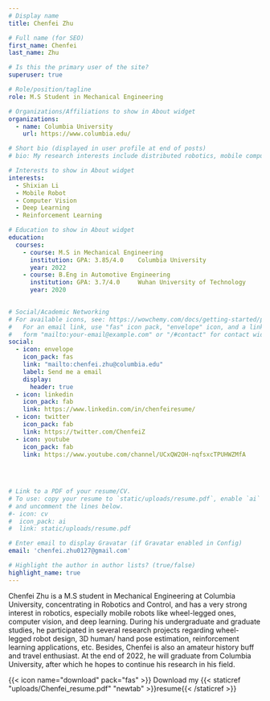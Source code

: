 ```yaml
---
# Display name
title: Chenfei Zhu

# Full name (for SEO)
first_name: Chenfei
last_name: Zhu

# Is this the primary user of the site?
superuser: true

# Role/position/tagline
role: M.S Student in Mechanical Engineering

# Organizations/Affiliations to show in About widget
organizations:
  - name: Columbia University
    url: https://www.columbia.edu/

# Short bio (displayed in user profile at end of posts)
# bio: My research interests include distributed robotics, mobile computing and programmable matter.

# Interests to show in About widget
interests:
  - Shixian Li
  - Mobile Robot
  - Computer Vision
  - Deep Learning
  - Reinforcement Learning

# Education to show in About widget
education:
  courses:
    - course: M.S in Mechanical Engineering
      institution: GPA: 3.85/4.0    Columbia University
      year: 2022
    - course: B.Eng in Automotive Engineering
      institution: GPA: 3.7/4.0     Wuhan University of Technology
      year: 2020
      

# Social/Academic Networking
# For available icons, see: https://wowchemy.com/docs/getting-started/page-builder/#icons
#   For an email link, use "fas" icon pack, "envelope" icon, and a link in the
#   form "mailto:your-email@example.com" or "/#contact" for contact widget.
social:
  - icon: envelope
    icon_pack: fas
    link: "mailto:chenfei.zhu@columbia.edu"
    label: Send me a email
    display: 
      header: true
  - icon: linkedin
    icon_pack: fab
    link: https://www.linkedin.com/in/chenfeiresume/
  - icon: twitter
    icon_pack: fab
    link: https://twitter.com/ChenfeiZ
  - icon: youtube
    icon_pack: fab
    link: https://www.youtube.com/channel/UCxQW2OH-nqfsxcTPUHWZMfA
    
  
  

# Link to a PDF of your resume/CV.
# To use: copy your resume to `static/uploads/resume.pdf`, enable `ai` icons in `params.yaml`,
# and uncomment the lines below.
#- icon: cv
#  icon_pack: ai
#  link: static/uploads/resume.pdf

# Enter email to display Gravatar (if Gravatar enabled in Config)
email: 'chenfei.zhu0127@gmail.com'

# Highlight the author in author lists? (true/false)
highlight_name: true
---
```


Chenfei Zhu is a M.S student in Mechanical Engineering at Columbia University, concentrating in Robotics and Control, and has a very strong interest in robotics, especially mobile robots like wheel-legged ones, computer vision, and deep learning. During his undergraduate and graduate studies, he participated in several research projects regarding wheel-legged robot design, 3D human/ hand pose estimation, reinforcement learning applications, etc. Besides, Chenfei is also an amateur history buff and travel enthusiast. At the end of 2022, he will graduate from Columbia University, after which he hopes to continue his research in his field.

{{< icon name="download" pack="fas" >}} Download my {{< staticref "uploads/Chenfei_resume.pdf" "newtab" >}}resume{{< /staticref >}}
